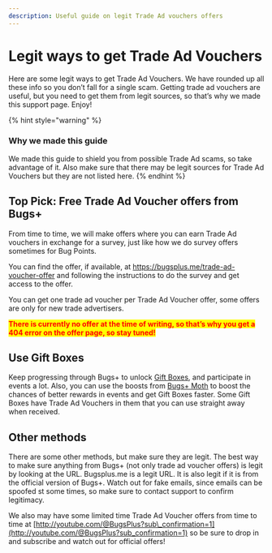 ```yaml
---
description: Useful guide on legit Trade Ad vouchers offers
---
```


# Legit ways to get Trade Ad Vouchers

Here are some legit ways to get Trade Ad Vouchers. We have rounded up all these info so you don’t fall for a single scam. Getting trade ad vouchers are useful, but you need to get them from legit sources, so that’s why we made this support page. Enjoy!

{% hint style="warning" %}
### Why we made this guide

We made this guide to shield you from possible Trade Ad scams, so take advantage of it. Also make sure that there may be legit sources for Trade Ad Vouchers but they are not listed here.
{% endhint %}

## Top Pick: Free Trade Ad Voucher offers from Bugs+ <a href="#free-offer" id="free-offer"></a>

From time to time, we will make offers where you can earn Trade Ad vouchers in exchange for a survey, just like how we do survey offers sometimes for Bug Points.&#x20;

You can find the offer, if available, at https://bugsplus.me/trade-ad-voucher-offer and following the instructions to do the survey and get access to the offer.

You can get one trade ad voucher per Trade Ad Voucher offer, some offers are only for new trade advertisers.

<mark style="color:red;">**There is currently no offer at the time of writing, so that’s why you get a 404 error on the offer page, so stay tuned!**</mark>

## Use Gift Boxes <a href="#gift-boxes" id="gift-boxes"></a>

Keep progressing through Bugs+ to unlock [Gift Boxes](../../gameplay/gift-boxes.md), and participate in events a lot. Also, you can use the boosts from [Bugs+ Moth](../../gameplay/moth.md) to boost the chances of better rewards in events and get Gift Boxes faster. Some Gift Boxes have Trade Ad Vouchers in them that you can use straight away when received.

## Other methods

There are some other methods, but make sure they are legit. The best way to make sure anything from Bugs+ (not only trade ad voucher offers) is legit by looking at the URL. Bugsplus.me is a legit URL. It is also legit if it is from the official version of Bugs+. Watch out for fake emails, since emails can be spoofed st some times, so make sure to contact support to confirm legitimacy.

We also may have some limited time Trade Ad Voucher offers from time to time at [http://youtube.com/@BugsPlus?sub\_confirmation=1](http://youtube.com/@BugsPlus?sub_confirmation=1) so be sure to drop in and subscribe and watch out for official offers!
